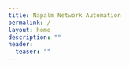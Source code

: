 ```yaml
---
title: Napalm Network Automation
permalink: /
layout: home
description: ""
header:
  teaser: ""
---
```


